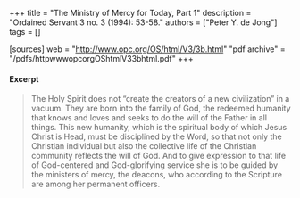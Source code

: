 +++
title = "The Ministry of Mercy for Today, Part 1"
description = "Ordained Servant 3 no. 3 (1994): 53-58."
authors = ["Peter Y. de Jong"]
tags = []

[sources]
web = "http://www.opc.org/OS/html/V3/3b.html"
"pdf archive" = "/pdfs/httpwwwopcorgOShtmlV33bhtml.pdf"
+++

#### Excerpt

> The Holy Spirit does not “create the creators of a new civilization” in a vacuum. They are born into the family of God, the redeemed humanity that knows and loves and seeks to do the will of the Father in all things. This new humanity, which is the spiritual body of which Jesus Christ is Head, must be disciplined by the Word, so that not only the Christian individual but also the collective life of the Christian community reflects the will of God. And to give expression to that life of God-centered and God-glorifying service she is to be guided by the ministers of mercy, the deacons, who according to the Scripture are among her permanent officers.
